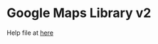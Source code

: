 # Google Maps Library v2



Help file at [here](http://htmlpreview.github.io/?https://github.com/cadetill/gmlib_v2/blob/master/Help/PasDoc/HTML/index.html)
